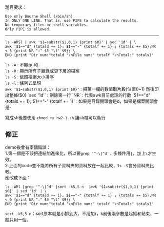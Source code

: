 題目要求：  
```
Use only Bourne Shell (/bin/sh).
In ONLY ONE LINE. That is, use PIPE to calculate the results.
No temporary files or shell variables.
Only PIPE is allowed.
```
---
```
ls -ARSl | awk '$1=substr($1,0,1) {print $0}' | sed '1d' | \
awk '$1=="d" {totald += 1}; $1=="-" {totalf += 1} ; {totals += $5};NR < 6 {print NR ":" $5 "\t" $9}; \
END {print "Dir num:"totald "\nFile num:" totalf "\nTotal:" totals}'
```
`ls -A` : 不顯示.和..  
`ls -R` : 顯示所有子目錄或更下層的檔案  
`ls -S` : 依照檔案大小排序  
`ls -l` : 條列式呈現  
`awk '$1=substr($1,0,1) {print $0}'` : 把第一欄的數值取片段(位置0~1) 然後印出整條($0)  
`sed '1d'` : 刪除第一行  
`NR` : 代表awk目前處理的行數  
`$1=="d" {totald += 1}; $1=="-" {totalf += 1}` : 如果是目錄開頭會是d，如果是檔案開頭會是-  


寫成sh後要使用 `chmod +x hw2-1.sh` 讓sh檔可以執行  

## 修正
demo後會有兩個錯誤：  
1.第一個是不該把連結加進來比，所以要`grep '^-\|^d'`，多條件用`|`，加上`\`才生效。  
2.上面的code並不能將所有子資料夾的資料放在一起比較，`ls -S`會分資料夾比較。  
應改成下面：  
```
ls -ARl |grep '^-\|^d' |sort -k5,5 n  |awk '$1=substr($1,0,1) {print $0}' | sed '1d' | \
awk '$1=="d" {totald += 1}; $1=="-" {totalf += 1} ; {totals += $5};NR < 6 {print NR ":" $5 "\t" $9}; \
END {print "Dir num:"totald "\nFile num:" totalf "\nTotal:" totals}'
```
`sort -k5,5 n`：sort原本就是小排到大，不用加r，k前後兩參數是起始和結束，一般只用一個。  
